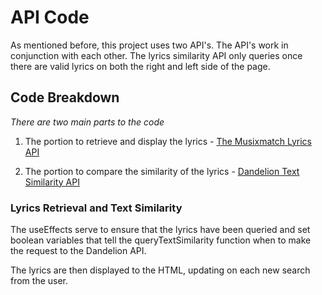 # API Code

As mentioned before, this project uses two API's. 
The API's work in conjunction with each other.
The lyrics similarity API only queries once there are valid lyrics on both the right and  left side of the page.


## Code Breakdown

*There are two main parts to the code*
1. The portion to retrieve and display the lyrics - [The Musixmatch Lyrics API](https://developer.musixmatch.com/documentation)

2. The portion to compare the similarity of the lyrics - [Dandelion Text Similarity API](https://dandelion.eu/docs/api/datatxt/sim/v1/)


### Lyrics Retrieval and Text Similarity

The useEffects serve to ensure that the lyrics have been queried and set
boolean variables that tell the queryTextSimilarity function when to make the request to the Dandelion API.

The lyrics are then displayed to the HTML, updating on each new search from the user.